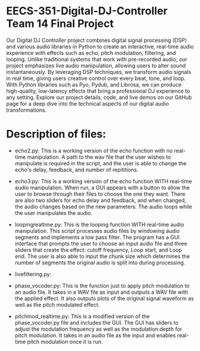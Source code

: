 # EECS-351-Digital-DJ-Controller Team 14 Final Project
Our Digital DJ Controller project combines digital signal processing (DSP) and various audio libraries in Python to create an interactive, real-time audio experience with effects such as echo, pitch modulation, filtering, and looping. Unlike traditional systems that work with pre-recorded audio, our project emphasizes live audio manipulation, allowing users to alter sound instantaneously. By leveraging DSP techniques, we transform audio signals in real time, giving users creative control over every beat, tone, and loop. With Python libraries such as Pyo, Pydub, and Librosa, we can produce high-quality, low-latency effects that bring a professional DJ experience to any setting. Explore our project details, code, and live demos on our GitHub page for a deep dive into the technical aspects of our digital audio transformations. 

# Description of files:

- echo2.py: This is a working version of the echo function with no real-time manipulation. 
              A path to the wav file that the user wishes to manipulate is required in the script,
             and the user is able to change the echo's delay, feedback, and number of repititions.

- echo3.py: This is a working version of the echo function WITH real-time audio manipulation.
               When run, a GUI appears with a button to allow the user to browse through their files
               to choose the one they want. There are also two sliders for echo delay and feedback, and when 
               changed, the audio changes based on the new parameters. The audio loops while the user
               manipulates the audio.                    

- loopingrealtime.py: This is the looping function WITH real-time audio manipulation. This script processes
                 audio files by windowing audio segments and implements a low pass filter. The program has a GUI 
                 interface that prompts the user to choose an input audio file and three sliders that create the
                 effect: cutoff frequency, Loop start, and Loop end. The user is also able to input the chunk size
                 which determines the number of segments the original audio is split into during processing.
  
- livefiltering.py:

- phase_vocoder.py: This is the function just to apply pitch modulation to an audio file. It takes in a WAV file as input and outputs a WAV file with the applied effect. It also outputs plots of the original signal waveform as well as the pitch modulated effect.

- pitchmod_realtime.py: This is a modified version of the phase_vocoder.py file and includes the GUI. The GUI has sliders to adjust the modulation frequency as well as the modulation depth for pitch modulation. It takes in an audio file as the input and enables real-time pitch modulation once it is run.
